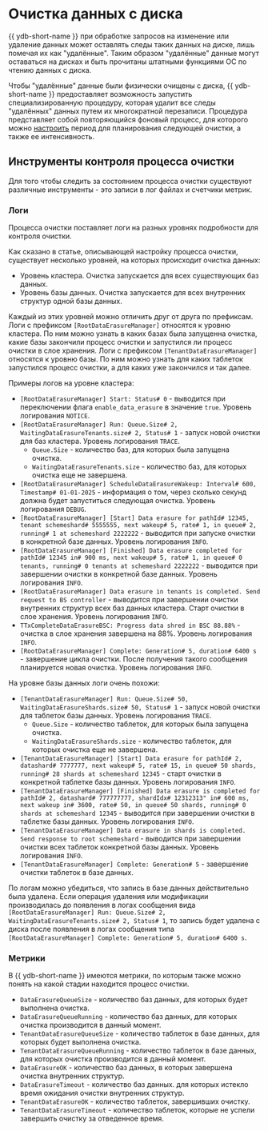 # Очистка данных с диска

{{ ydb-short-name }} при обработке запросов на изменение или удаление данных может оставлять следы таких данных на диске, лишь помечая их как "удалённые". Таким образом "удалённые" данные могут оставаться на дисках и быть прочитаны штатными функциями ОС по чтению данных с диска.

Чтобы "удалённые" данные были физически очищены с диска, {{ ydb-short-name }} предоставляет возможность запустить специализированную процедуру, которая удалит все следы "удалённых" данных путем их многократной перезаписи. Процедура представляет собой повторяющийся фоновый процесс, для которого можно [настроить](../reference/configuration/index.md#data-erasure-config) период для планирования следующей очистки, а также ее интенсивность.

## Инструменты контроля процесса очистки

Для того чтобы следить за состоянием процесса очистки существуют различные инструменты - это записи в лог файлах и счетчики метрик.

### Логи

Процесса очистки поставляет логи на разных уровнях подробности для контроля очистки.

Как сказано в статье, описывающей настройку процесса очистки, существует несколько уровней, на которых происходит очистка данных:

 * Уровень кластера. Очистка запускается для всех существующих баз данных.
 * Уровень базы данных. Очистка запускается для всех внутренних структур одной базы данных.

Каждый из этих уровней можно отличить друг от друга по префиксам.
Логи с префиксом `[RootDataErasureManager]` относятся к уровню кластера. По ним можно узнать в каких базах была запущенна очистка, какие базы закончили процесс очистки и запустился ли процесс очистки в слое хранения.
Логи с префиксом `[TenantDataErasureManager]` относятся к уровню базы. По ним можно узнать для каких таблеток запустился процесс очистки, а для каких уже закончился и так далее.

Примеры логов на уровне кластера:
  * `[RootDataErasureManager] Start: Status# 0` - выводится при переключении флага `enable_data_erasure` в значение `true`. Уровень логирования `NOTICE`.
  * `[RootDataErasureManager] Run: Queue.Size# 2, WaitingDataErasureTenants.size# 2, Status# 1` - запуск новой очистки для баз кластера. Уровень логирования `TRACE`.
    * `Queue.Size` - количество баз, для которых была запущена очистка.
    * `WaitingDataErasureTenants.size` - количество баз, для которых очистка еще не завершена.
  * `[RootDataErasureManager] ScheduleDataErasureWakeup: Interval# 600, Timestamp# 01-01-2025` - информация о том, через сколько секунд должна будет запуститься следующая очистка. Уровень логирования `DEBUG`.
  * `[RootDataErasureManager] [Start] Data erasure for pathId# 12345, tenant schemeshard# 5555555, next wakeup# 5, rate# 1, in queue# 2, running# 1 at schemeshard 2222222` - выводится при запуске очистки в конкретной базе данных. Уровень логирования `INFO`.
  * `[RootDataErasureManager] [Finished] Data erasure completed for pathId# 12345 in# 900 ms, next wakeup# 5, rate# 1, in queue# 0 tenants, running# 0 tenants at schemeshard 2222222` - выводится при завершении очистки в конкретной базе данных. Уровень логирования `INFO`.
  * `[RootDataErasureManager] Data erasure in tenants is completed. Send request to BS controller` - выводится при завершении очистки внутренних структур всех баз данных кластера. Старт очистки в слое хранения. Уровень логирования `INFO`.
  * `TTxCompleteDataErasureBSC: Progress data shred in BSC 88.88%` - очистка в слое хранения завершена на 88%. Уровень логирования `INFO`.
  * `[RootDataErasureManager] Complete: Generation# 5, duration# 6400 s` - завершение цикла очистки. После получения такого сообщения планируется новая очистка. Уровень логирования `INFO`.

На уровне базы данных логи очень похожи:
  * `[TenantDataErasureManager] Run: Queue.Size# 50, WaitingDataErasureShards.size# 50, Status# 1` - запуск новой очистки для таблеток базы данных. Уровень логирования `TRACE`.
    * `Queue.Size` - количество таблеток, для которых была запущена очистка.
    * `WaitingDataErasureShards.size` - количество таблеток, для которых очистка еще не завершена.
  * `[TenantDataErasureManager] [Start] Data erasure for pathId# 2, datashard# 7777777, next wakeup# 5, rate# 15, in queue# 50 shards, running# 28 shards at schemeshard 12345` - старт очистки в конкретной таблетке базы данных. Уровень логирования `INFO`.
  * `[TenantDataErasureManager] [Finished] Data erasure is completed for pathId# 2, datashard# 777777777, shardIdx# 12312313" in# 600 ms, next wakeup in# 3600, rate# 50, in queue# 50 shards, running# 0 shards at schemeshard 12345` - выводится при завершении очистки в таблетке базы данных. Уровень логирования `INFO`.
  * `[TenantDataErasureManager] Data erasure in shards is completed. Send response to root schemeshard` - выводится при завершении очистки всех таблеток конкретной базы данных. Уровень логирования `INFO`.
  * `[TenantDataErasureManager] Complete: Generation# 5` - завершение очистки таблеток в базе данных.

  По логам можно убедиться, что запись в базе данных действительно была удалена. Если операция удаления или модификации производилась до появления в логах сообщения вида `[RootDataErasureManager] Run: Queue.Size# 2, WaitingDataErasureTenants.size# 2, Status# 1`, то запись будет удалена с диска после появления в логах сообщения типа `[RootDataErasureManager] Complete: Generation# 5, duration# 6400 s`.

### Метрики

В {{ ydb-short-name }} имеются метрики, по которым также можно понять на какой стадии находится процесс очистки.

  * `DataErasureQueueSize` - количество баз данных, для которых будет выполнена очистка.
  * `DataErasureQueueRunning` - количество баз данных, для которых очистка производится в данный момент.
  * `TenantDataErasureQueueSize` - количество таблеток в базе данных, для которых будет выполнена очистка.
  * `TenantDataErasureQueueRunning` - количество таблеток в базе данных, для которых очистка производится в данный момент.
  * `DataErasureOK` - количество баз данных, в которых завершена очистка внутренних структур.
  * `DataErasureTimeout` - количество баз данных. для которых истекло время ожидания очистки внутренних структур.
  * `TenantDataErasureOK` - количество таблеток, завершивших очистку.
  * `TenantDataErasureTimeout` - количество таблеток, которые не успели завершить очистку за отведенное время.
